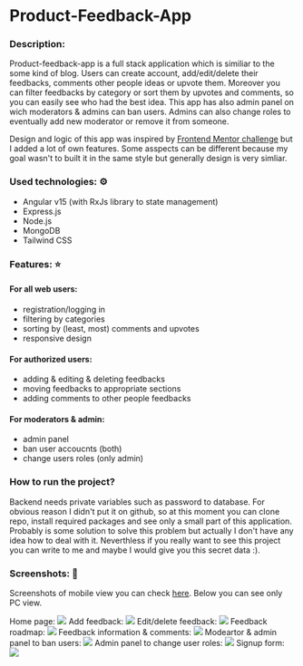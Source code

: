 # Product-Feedback-App

### Description:
Product-feedback-app is a full stack application which is similiar to the some kind of blog. Users can create account, add/edit/delete their feedbacks, comments other people ideas or upvote them. Moreover you can filter feedbacks by category or sort them by upvotes and comments, so you can easily see who had the best idea. This app has also admin panel on wich moderators & admins can ban users. Admins can also change roles to eventually add new moderator or remove it from someone.

Design and logic of this app was inspired by [Frontend Mentor challenge](https://www.frontendmentor.io/challenges/product-feedback-app-wbvUYqjR6) but I added a lot of own features. Some asspects can be different because my goal wasn't to built it in the same style but generally design is very simliar.

### Used technologies: ⚙️
- Angular v15 (with RxJs library to state management)
- Express.js
- Node.js
- MongoDB
- Tailwind CSS

### Features: ⭐
#### For all web users:
- registration/logging in
- filtering by categories
- sorting by (least, most) comments and upvotes
- responsive design
#### For authorized users:
- adding & editing & deleting feedbacks
- moving feedbacks to appropriate sections
- adding comments to other people feedbacks
#### For moderators & admin:
- admin panel
- ban user accoucnts (both)
- change users roles (only admin)

### How to run the project?
Backend needs private variables such as password to database. For obvious reason I didn't put it on github, so at this moment you can clone repo, install required packages and see only a small part of this application. Probably is some solution to solve this problem but actually I don't have any idea how to deal with it.
Neverthless if you really want to see this project you can write to me and maybe I would give you this secret data :). 

### Screenshots: 📓
Screenshots of mobile view you can check [here](https://github.com/LKochan123/Product-Feedback-App/tree/main/Product-Feedback-App/src/assets/app-screenshots). 
Below you can see only PC view. 

Home page:
<img src="Product-Feedback-App/src/assets/app-screenshots/PC_home.png">
Add feedback:
<img src="Product-Feedback-App/src/assets/app-screenshots/PC_add_feedback.png">
Edit/delete feedback:
<img src="Product-Feedback-App/src/assets/app-screenshots/PC_edit_feedback.png">
Feedback roadmap:
<img src="Product-Feedback-App/src/assets/app-screenshots/PC_roadmap.png">
Feedback information & comments:
<img src="Product-Feedback-App/src/assets/app-screenshots/PC_feedback_id.png">
Modeartor & admin panel to ban users:
<img src="Product-Feedback-App/src/assets/app-screenshots/PC_admin.png">
Admin panel to change user roles:
<img src="Product-Feedback-App/src/assets/app-screenshots/PC_admin_role.png">
Signup form:
<img src="Product-Feedback-App/src/assets/app-screenshots/PC_signup.png">
